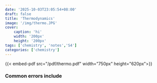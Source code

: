 ```yaml
---
date: '2025-10-03T23:05:54+08:00'
draft: false
title: 'Thermodynamics'
image: '/img/thermo.JPG'
cover: 
    caption: 'hi'
    width: '200px' 
    height: '200px' 
tags: ['chemistry', 'notes','S4']
categories: ['chemistry']
---
```


<!--more-->
{{< embed-pdf src="/pdf/thermo.pdf" width="750px" height="620px">}}

### Common errors include
